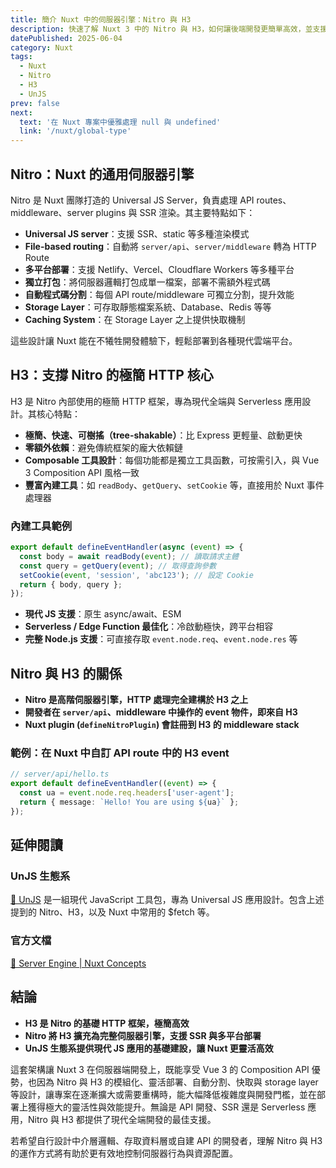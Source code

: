 ```yaml
---
title: 簡介 Nuxt 中的伺服器引擎：Nitro 與 H3
description: 快速了解 Nuxt 3 中的 Nitro 與 H3，如何讓後端開發更簡單高效，並支援多平台部署。
datePublished: 2025-06-04
category: Nuxt
tags:
  - Nuxt
  - Nitro
  - H3
  - UnJS
prev: false
next:
  text: '在 Nuxt 專案中優雅處理 null 與 undefined'
  link: '/nuxt/global-type'
---
```


## Nitro：Nuxt 的通用伺服器引擎

Nitro 是 Nuxt 團隊打造的 Universal JS Server，負責處理 API routes、middleware、server plugins 與 SSR 渲染。其主要特點如下：

- **Universal JS server**：支援 SSR、static 等多種渲染模式
- **File-based routing**：自動將 `server/api`、`server/middleware` 轉為 HTTP Route
- **多平台部署**：支援 Netlify、Vercel、Cloudflare Workers 等多種平台
- **獨立打包**：將伺服器邏輯打包成單一檔案，部署不需額外程式碼
- **自動程式碼分割**：每個 API route/middleware 可獨立分割，提升效能
- **Storage Layer**：可存取靜態檔案系統、Database、Redis 等等
- **Caching System**：在 Storage Layer 之上提供快取機制

這些設計讓 Nuxt 能在不犧牲開發體驗下，輕鬆部署到各種現代雲端平台。

## H3：支撐 Nitro 的極簡 HTTP 核心

H3 是 Nitro 內部使用的極簡 HTTP 框架，專為現代全端與 Serverless 應用設計。其核心特點：

- **極簡、快速、可樹搖（tree-shakable）**：比 Express 更輕量、啟動更快
- **零額外依賴**：避免傳統框架的龐大依賴鏈
- **Composable 工具設計**：每個功能都是獨立工具函數，可按需引入，與 Vue 3 Composition API 風格一致
- **豐富內建工具**：如 `readBody`、`getQuery`、`setCookie` 等，直接用於 Nuxt 事件處理器

### 內建工具範例

```ts
export default defineEventHandler(async (event) => {
  const body = await readBody(event); // 讀取請求主體
  const query = getQuery(event); // 取得查詢參數
  setCookie(event, 'session', 'abc123'); // 設定 Cookie
  return { body, query };
});
```

- **現代 JS 支援**：原生 async/await、ESM
- **Serverless / Edge Function 最佳化**：冷啟動極快，跨平台相容
- **完整 Node.js 支援**：可直接存取 `event.node.req`、`event.node.res` 等

## Nitro 與 H3 的關係

- **Nitro 是高階伺服器引擎，HTTP 處理完全建構於 H3 之上**
- **開發者在 `server/api`、middleware 中操作的 event 物件，即來自 H3**
- **Nuxt plugin (`defineNitroPlugin`) 會註冊到 H3 的 middleware stack**

### 範例：在 Nuxt 中自訂 API route 中的 H3 event

```ts
// server/api/hello.ts
export default defineEventHandler((event) => {
  const ua = event.node.req.headers['user-agent'];
  return { message: `Hello! You are using ${ua}` };
});
```

## 延伸閱讀

### UnJS 生態系

[🔗 UnJS](https://UnJS.io/) 是一組現代 JavaScript 工具包，專為 Universal JS 應用設計。包含上述提到的 Nitro、H3，以及 Nuxt 中常用的 $fetch 等。

### 官方文檔

[🔗 Server Engine | Nuxt Concepts](https://nuxt.com/docs/guide/concepts/server-engine)

## 結論

- **H3 是 Nitro 的基礎 HTTP 框架，極簡高效**
- **Nitro 將 H3 擴充為完整伺服器引擎，支援 SSR 與多平台部署**
- **UnJS 生態系提供現代 JS 應用的基礎建設，讓 Nuxt 更靈活高效**

這套架構讓 Nuxt 3 在伺服器端開發上，既能享受 Vue 3 的 Composition API 優勢，也因為 Nitro 與 H3 的模組化、靈活部署、自動分割、快取與 storage layer 等設計，讓專案在逐漸擴大或需要重構時，能大幅降低複雜度與開發門檻，並在部署上獲得極大的靈活性與效能提升。無論是 API 開發、SSR 還是 Serverless 應用，Nitro 與 H3 都提供了現代全端開發的最佳支援。

若希望自行設計中介層邏輯、存取資料層或自建 API 的開發者，理解 Nitro 與 H3 的運作方式將有助於更有效地控制伺服器行為與資源配置。
